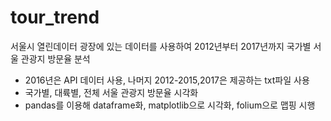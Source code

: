 # tour_trend
서울시 열린데이터 광장에 있는 데이터를 사용하여 2012년부터 2017년까지 국가별 서울 관광지 방문율 분석

- 2016년은 API 데이터 사용, 나머지 2012-2015,2017은 제공하는 txt파일 사용
- 국가별, 대륙별, 전체 서울 관광지 방문율 시각화
- pandas를 이용해 dataframe화, matplotlib으로 시각화, folium으로 맵핑 시행
